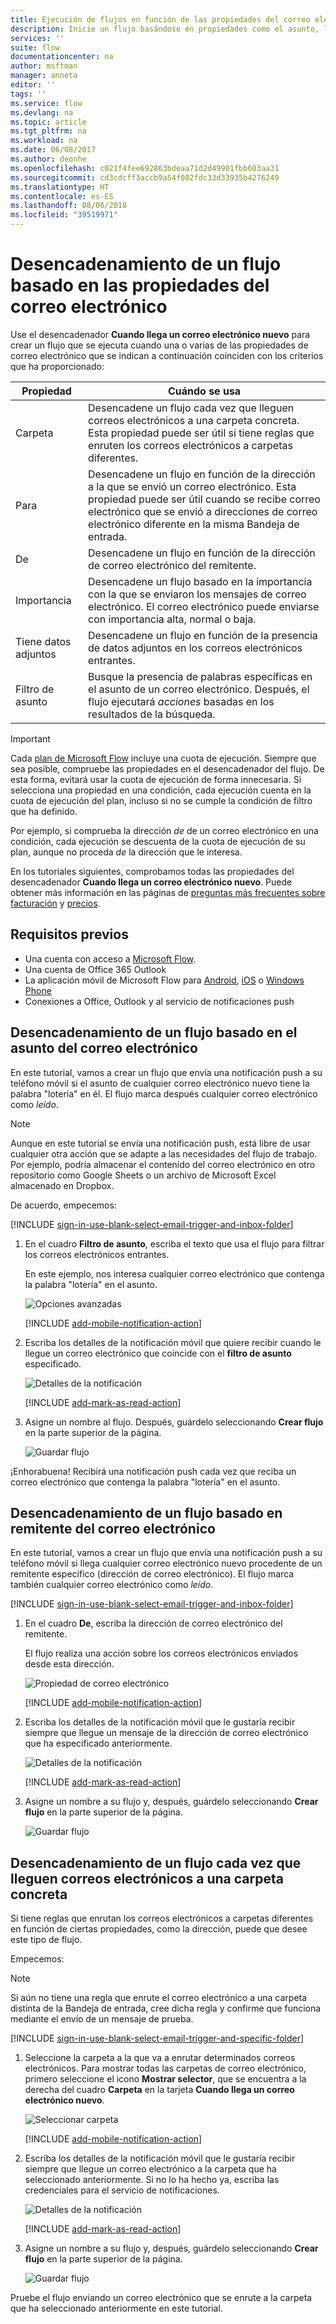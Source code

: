 ```yaml
---
title: Ejecución de flujos en función de las propiedades del correo electrónico | Microsoft Docs
description: Inicie un flujo basándose en propiedades como el asunto, la dirección del remitente o la del destinatario de un correo electrónico.
services: ''
suite: flow
documentationcenter: na
author: msftman
manager: anneta
editor: ''
tags: ''
ms.service: flow
ms.devlang: na
ms.topic: article
ms.tgt_pltfrm: na
ms.workload: na
ms.date: 06/08/2017
ms.author: deonhe
ms.openlocfilehash: c021f4fee692863bdeaa71d2d49901fbb603aa31
ms.sourcegitcommit: cd3cdcff3accb9a54f002fdc33d33935b4276249
ms.translationtype: HT
ms.contentlocale: es-ES
ms.lasthandoff: 08/06/2018
ms.locfileid: "39519971"
---
```

# <a name="trigger-a-flow-based-on-email-properties"></a>Desencadenamiento de un flujo basado en las propiedades del correo electrónico
Use el desencadenador **Cuando llega un correo electrónico nuevo** para crear un flujo que se ejecuta cuando una o varias de las propiedades de correo electrónico que se indican a continuación coinciden con los criterios que ha proporcionado:

| Propiedad | Cuándo se usa |
| --- | --- |
| Carpeta |Desencadene un flujo cada vez que lleguen correos electrónicos a una carpeta concreta. Esta propiedad puede ser útil si tiene reglas que enruten los correos electrónicos a carpetas diferentes. |
| Para |Desencadene un flujo en función de la dirección a la que se envió un correo electrónico. Esta propiedad puede ser útil cuando se recibe correo electrónico que se envió a direcciones de correo electrónico diferente en la misma Bandeja de entrada. |
| De |Desencadene un flujo en función de la dirección de correo electrónico del remitente. |
| Importancia |Desencadene un flujo basado en la importancia con la que se enviaron los mensajes de correo electrónico. El correo electrónico puede enviarse con importancia alta, normal o baja. |
| Tiene datos adjuntos |Desencadene un flujo en función de la presencia de datos adjuntos en los correos electrónicos entrantes. |
| Filtro de asunto |Busque la presencia de palabras específicas en el asunto de un correo electrónico. Después, el flujo ejecutará *acciones* basadas en los resultados de la búsqueda. |

> [!IMPORTANT]
> Cada [plan de Microsoft Flow](https://flow.microsoft.com/pricing/) incluye una cuota de ejecución. Siempre que sea posible, compruebe las propiedades en el desencadenador del flujo. De esta forma, evitará usar la cuota de ejecución de forma innecesaria. Si selecciona una propiedad en una condición, cada ejecución cuenta en la cuota de ejecución del plan, incluso si no se cumple la condición de filtro que ha definido. 

Por ejemplo, si comprueba la dirección *de* de un correo electrónico en una condición, cada ejecución se descuenta de la cuota de ejecución de su plan, aunque no proceda *de* la dirección que le interesa.
> 
> 

En los tutoriales siguientes, comprobamos todas las propiedades del desencadenador **Cuando llega un correo electrónico nuevo**. Puede obtener más información en las páginas de [preguntas más frecuentes sobre facturación](billing-questions.md#what-counts-as-a-run) y [precios](https://ms.flow.microsoft.com/pricing/).

## <a name="prerequisites"></a>Requisitos previos
* Una cuenta con acceso a [Microsoft Flow](https://flow.microsoft.com).
* Una cuenta de Office 365 Outlook
* La aplicación móvil de Microsoft Flow para [Android](https://aka.ms/flowmobiledocsandroid), [iOS](https://aka.ms/flowmobiledocsios) o [Windows Phone](https://aka.ms/flowmobilewindows)
* Conexiones a Office, Outlook y al servicio de notificaciones push

## <a name="trigger-a-flow-based-on-an-emails-subject"></a>Desencadenamiento de un flujo basado en el asunto del correo electrónico
En este tutorial, vamos a crear un flujo que envía una notificación push a su teléfono móvil si el asunto de cualquier correo electrónico nuevo tiene la palabra "lotería" en él. El flujo marca después cualquier correo electrónico como *leído*.

>[!NOTE]
>Aunque en este tutorial se envía una notificación push, está libre de usar cualquier otra acción que se adapte a las necesidades del flujo de trabajo. Por ejemplo, podría almacenar el contenido del correo electrónico en otro repositorio como Google Sheets o un archivo de Microsoft Excel almacenado en Dropbox.

De acuerdo, empecemos:

[!INCLUDE [sign-in-use-blank-select-email-trigger-and-inbox-folder](includes/sign-in-use-blank-select-email-trigger-and-inbox-folder.md)]

1. En el cuadro **Filtro de asunto**, escriba el texto que usa el flujo para filtrar los correos electrónicos entrantes.
   
     En este ejemplo, nos interesa cualquier correo electrónico que contenga la palabra "lotería" en el asunto.
   
    ![Opciones avanzadas](./media/email-triggers/email-triggers-subject-text.png)

    [!INCLUDE [add-mobile-notification-action](includes/add-mobile-notification-action.md)]

1. Escriba los detalles de la notificación móvil que quiere recibir cuando le llegue un correo electrónico que coincide con el **filtro de asunto** especificado.
   
    ![Detalles de la notificación](./media/email-triggers/email-triggers-4.png)

    [!INCLUDE [add-mark-as-read-action](includes/add-mark-as-read-action.md)]

1. Asigne un nombre al flujo. Después, guárdelo seleccionando **Crear flujo** en la parte superior de la página.
   
    ![Guardar flujo](./media/email-triggers/email-triggers-subject-notification.png)

¡Enhorabuena! Recibirá una notificación push cada vez que reciba un correo electrónico que contenga la palabra "lotería" en el asunto.

## <a name="trigger-a-flow-based-on-an-emails-sender"></a>Desencadenamiento de un flujo basado en remitente del correo electrónico
En este tutorial, vamos a crear un flujo que envía una notificación push a su teléfono móvil si llega cualquier correo electrónico nuevo procedente de un remitente específico (dirección de correo electrónico). El flujo marca también cualquier correo electrónico como *leído*.

[!INCLUDE [sign-in-use-blank-select-email-trigger-and-inbox-folder](includes/sign-in-use-blank-select-email-trigger-and-inbox-folder.md)]

1. En el cuadro **De**, escriba la dirección de correo electrónico del remitente. 
   
     El flujo realiza una acción sobre los correos electrónicos enviados desde esta dirección.
   
    ![Propiedad de correo electrónico](./media/email-triggers/email-triggers-from.png)

    [!INCLUDE [add-mobile-notification-action](includes/add-mobile-notification-action.md)]

1. Escriba los detalles de la notificación móvil que le gustaría recibir siempre que llegue un mensaje de la dirección de correo electrónico que ha especificado anteriormente.
   
    ![Detalles de la notificación](./media/email-triggers/email-triggers-sender-notification.png)

    [!INCLUDE [add-mark-as-read-action](includes/add-mark-as-read-action.md)]

1. Asigne un nombre a su flujo y, después, guárdelo seleccionando **Crear flujo** en la parte superior de la página.
   
    ![Guardar flujo](./media/email-triggers/email-triggers-sender-5.png)

## <a name="trigger-a-flow-when-emails-arrive-in-a-specific-folder"></a>Desencadenamiento de un flujo cada vez que lleguen correos electrónicos a una carpeta concreta
Si tiene reglas que enrutan los correos electrónicos a carpetas diferentes en función de ciertas propiedades, como la dirección, puede que desee este tipo de flujo.

Empecemos:

> [!NOTE]
> Si aún no tiene una regla que enrute el correo electrónico a una carpeta distinta de la Bandeja de entrada, cree dicha regla y confirme que funciona mediante el envío de un mensaje de prueba.
> 
> 

[!INCLUDE [sign-in-use-blank-select-email-trigger-and-specific-folder](includes/sign-in-use-blank-select-email-trigger-and-specific-folder.md)]

1. Seleccione la carpeta a la que va a enrutar determinados correos electrónicos. Para mostrar todas las carpetas de correo electrónico, primero seleccione el icono **Mostrar selector**, que se encuentra a la derecha del cuadro **Carpeta** en la tarjeta **Cuando llega un correo electrónico nuevo**.
   
    ![Seleccionar carpeta](./media/email-triggers/email-triggers-2.png)

    [!INCLUDE [add-mobile-notification-action](includes/add-mobile-notification-action.md)]

1. Escriba los detalles de la notificación móvil que le gustaría recibir siempre que llegue un correo electrónico a la carpeta que ha seleccionado anteriormente. Si no lo ha hecho ya, escriba las credenciales para el servicio de notificaciones.
   
    ![Detalles de la notificación](./media/email-triggers/email-triggers-folder-notification.png)

    [!INCLUDE [add-mark-as-read-action](includes/add-mark-as-read-action.md)]

1. Asigne un nombre a su flujo y, después, guárdelo seleccionando **Crear flujo** en la parte superior de la página.
   
    ![Guardar flujo](./media/email-triggers/email-triggers-7.png)

Pruebe el flujo enviando un correo electrónico que se enrute a la carpeta que ha seleccionado anteriormente en este tutorial.

